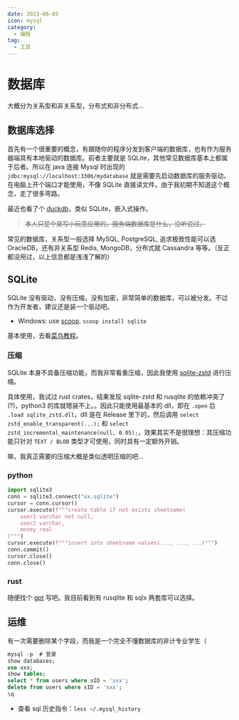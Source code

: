 ```yaml
---
date: 2023-06-03
icon: mysql
category:
  - 编程
tag:
  - 工具
---
```


# 数据库

大概分为关系型和非关系型，分布式和非分布式...

## 数据库选择

首先有一个很重要的概念，有跟随你的程序分发到客户端的数据库，也有作为服务器端具有本地驱动的数据库。前者主要就是 SQLite，其他常见数据库基本上都属于后者。所以在 java 连接 Mysql 时出现的 `jdbc:mysql://localhost:3306/mydatabase` 就是需要先启动数据库的服务驱动，在电脑上开个端口才能使用，不像 SQLite 直接读文件。由于我初期不知道这个概念，走了很多弯路。

最近也看了个 [duckdb](https://duckdb.org/)，类似 SQLite，嵌入式操作。

> ~~本人只是个臭写小玩意应用的，服务端数据库是什么，没听说过。~~

常见的数据库，关系型一般选择 MySQL, PostgreSQL, 追求极致性能可以选 OracleDB，还有非关系型 Redis, MongoDB，分布式就 Cassandra 等等。（反正都没用过，以上信息都是浅浅了解的）

## SQLite

SQLite 没有驱动，没有压缩，没有加密，非常简单的数据库，可以被分发。不过作为开发者，建议还是装一个驱动吧。

- Windows: use [scoop](../farraginous/recommend_packages.md#scoop). `scoop install sqlite`

基本使用，去看[菜鸟教程](https://www.runoob.com/sqlite/sqlite-commands.html)。

### 压缩

SQLite 本身不具备压缩功能，而我非常看重压缩，因此我使用 [sqlite-zstd](https://github.com/phiresky/sqlite-zstd) 进行压缩。

具体使用，我试过 rust crates，结果发现 sqlite-zstd 和 rusqlite 的依赖冲突了(?)，python3 的库就嗯装不上。。因此只能使用最基本的 dll，即在 `.open` 后 `.load sqlite_zstd.dll`，dll 是在 Release 里下的，然后调用 `select zstd_enable_transparent(...);` 和 `select zstd_incremental_maintenance(null, 0.05);`，效果其实不是很理想：其压缩功能只针对 `TEXT / BLOB` 类型才可使用，同时具有一定额外开销。

嘛，我真正需要的压缩大概是类似透明压缩的吧...

### python

```py
import sqlite3
conn = sqlite3.connect("xx.sqlite")
cursor = conn.cursor()
cursor.execute(f"""create table if not exists sheetname(
    user1 varchar not null,
    user2 varchar,
    money real
)""")
cursor.execute(f"""insert into sheetname values(..., ..., ...)""")
conn.commit()
cursor.close()
conn.close()
```

### rust

随便找个 [gpt](../farraginous/recommend_websites.md#ai-工具) 写吧。我目前看到有 rusqlite 和 sqlx 两套库可以选择。

## 运维

有一次需要删除某个字段，而我是一个完全不懂数据库的非计专业学生（

```sql
mysql -p  # 登录
show databases;
use xxx;
show tables;
select * from users where sID = 'xxx';
delete from users where sID = 'xxx';
\q
```

- 查看 sql 历史指令：`less ~/.mysql_history`
